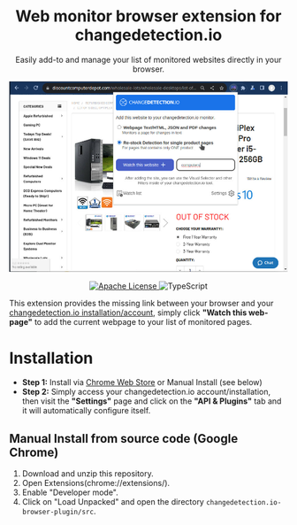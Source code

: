 <h1 align="center"> Web monitor browser extension for changedetection.io </h1>

<p align="center">
Easily add-to and manage your list of monitored websites directly in your browser.
</p>

<picture>
  <img alt="Easily add-to and manage your list of monitored websites directly in your browser." src="docs/screenshot.jpg">
</picture>

<p align="center">
  <a href="LICENSE.md" target="_blank">
    <img alt="Apache License" src="https://img.shields.io/github/license/dgtlmoon/changedetection.io-browser-extension.svg?style=flat-square" />
  </a>

  <!-- JavaScript Badge -->
  <img alt="TypeScript" src="https://img.shields.io/badge/-JavaScript-blue?style=flat-square&logo=javascript&logoColor=white" />

[//]: # ()
[//]: # (  <a href="https://chrome.google.com/webstore/detail/changedetection.io-browser-extension/ogjibjphoadhljaoicdnjnmgokohngcc" target="_blank">)

[//]: # (    <img alt="Chrome" src="https://img.shields.io/chrome-web-store/stars/ogjibjphoadhljaoicdnjnmgokohngcc?color=blue&label=Chrome&style=flat-square&logo=google-chrome&logoColor=white" />)

[//]: # (  </a>)

[//]: # ()
[//]: # (  <a href="https://addons.mozilla.org/en-US/firefox/addon/openai-translator/" target="_blank">)

[//]: # (    <img alt="Firefox" src="https://img.shields.io/amo/stars/openai-translator?color=orange&label=Firefox&style=flat-square&logo=firefox&logoColor=white" />)

[//]: # (  </a>)

</p>

<p>
This extension provides the missing link between your browser and your <a href="https://github.com/dgtlmoon/changedetection.io">changedetection.io installation/account</a>, simply
click <strong>"Watch this web-page"</strong> to add the current webpage to your list of monitored pages.
</p>



# Installation

- **Step 1:** Install via [Chrome Web Store](https://chromewebstore.google.com/detail/changedetectionio-website/kefcfmgmlhmankjmnbijimhofdjekbop) or Manual Install (see below)
- **Step 2:** Simply access your changedetection.io account/installation, then visit the <strong>"Settings"</strong> page and click on the <strong>"API &amp; Plugins"</strong> tab and it will automatically configure itself.


## Manual Install from source code (Google Chrome)
1. Download and unzip this repository.
2. Open Extensions(chrome://extensions/).
3. Enable "Developer mode".
4. Click on "Load Unpacked" and open the directory `changedetection.io-browser-plugin/src`.
